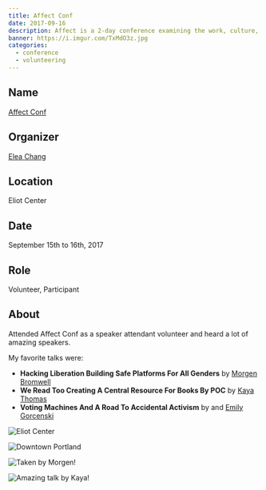 ```yaml
---
title: Affect Conf
date: 2017-09-16
description: Affect is a 2-day conference examining the work, culture, and design of social change.
banner: https://i.imgur.com/TxMdO3z.jpg
categories:
  - conference
  - volunteering
---
```


## Name

[Affect Conf](https://affectconf.com/)

## Organizer

[Elea Chang](https://twitter.com/elea)

## Location

Eliot Center

## Date

September 15th to 16th, 2017

## Role

Volunteer, Participant

## About

Attended Affect Conf as a speaker attendant volunteer and heard a lot of amazing speakers.

My favorite talks were:

* **Hacking Liberation Building Safe Platforms For All Genders** by [Morgen Bromwell](https://twitter.com/MorgenBromell)
* **We Read Too Creating A Central Resource For Books By POC** by [Kaya Thomas](https://twitter.com/kthomas901)
* **Voting Machines And A Road To Accidental Activism** by and [Emily Gorcenski](https://twitter.com/EmilyGorcenski)

![Eliot Center](https://i.imgur.com/4Nj0CQT.jpg)

![Downtown Portland](https://i.imgur.com/TZevtW5.jpg)

![Taken by Morgen!](https://i.imgur.com/TxMdO3z.jpg)

![Amazing talk by Kaya!](https://i.imgur.com/vsrNWFo.jpg)
